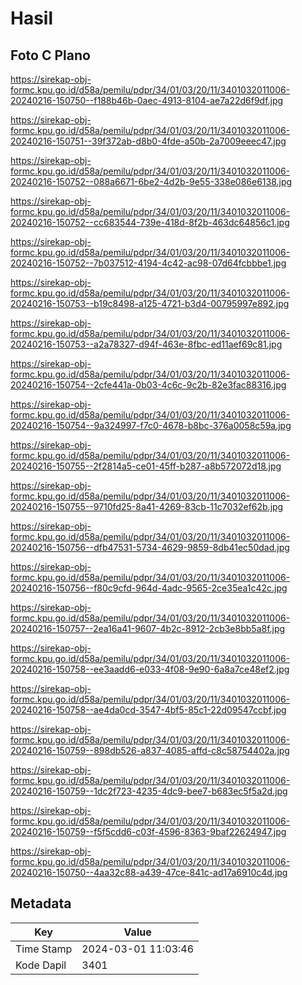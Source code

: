 # Hasil

## Foto C Plano

https://sirekap-obj-formc.kpu.go.id/d58a/pemilu/pdpr/34/01/03/20/11/3401032011006-20240216-150750--f188b46b-0aec-4913-8104-ae7a22d6f9df.jpg

https://sirekap-obj-formc.kpu.go.id/d58a/pemilu/pdpr/34/01/03/20/11/3401032011006-20240216-150751--39f372ab-d8b0-4fde-a50b-2a7009eeec47.jpg

https://sirekap-obj-formc.kpu.go.id/d58a/pemilu/pdpr/34/01/03/20/11/3401032011006-20240216-150752--088a6671-6be2-4d2b-9e55-338e086e6138.jpg

https://sirekap-obj-formc.kpu.go.id/d58a/pemilu/pdpr/34/01/03/20/11/3401032011006-20240216-150752--cc683544-739e-418d-8f2b-463dc64856c1.jpg

https://sirekap-obj-formc.kpu.go.id/d58a/pemilu/pdpr/34/01/03/20/11/3401032011006-20240216-150752--7b037512-4194-4c42-ac98-07d64fcbbbe1.jpg

https://sirekap-obj-formc.kpu.go.id/d58a/pemilu/pdpr/34/01/03/20/11/3401032011006-20240216-150753--b19c8498-a125-4721-b3d4-00795997e892.jpg

https://sirekap-obj-formc.kpu.go.id/d58a/pemilu/pdpr/34/01/03/20/11/3401032011006-20240216-150753--a2a78327-d94f-463e-8fbc-ed11aef69c81.jpg

https://sirekap-obj-formc.kpu.go.id/d58a/pemilu/pdpr/34/01/03/20/11/3401032011006-20240216-150754--2cfe441a-0b03-4c6c-9c2b-82e3fac88316.jpg

https://sirekap-obj-formc.kpu.go.id/d58a/pemilu/pdpr/34/01/03/20/11/3401032011006-20240216-150754--9a324997-f7c0-4678-b8bc-376a0058c59a.jpg

https://sirekap-obj-formc.kpu.go.id/d58a/pemilu/pdpr/34/01/03/20/11/3401032011006-20240216-150755--2f2814a5-ce01-45ff-b287-a8b572072d18.jpg

https://sirekap-obj-formc.kpu.go.id/d58a/pemilu/pdpr/34/01/03/20/11/3401032011006-20240216-150755--9710fd25-8a41-4269-83cb-11c7032ef62b.jpg

https://sirekap-obj-formc.kpu.go.id/d58a/pemilu/pdpr/34/01/03/20/11/3401032011006-20240216-150756--dfb47531-5734-4629-9859-8db41ec50dad.jpg

https://sirekap-obj-formc.kpu.go.id/d58a/pemilu/pdpr/34/01/03/20/11/3401032011006-20240216-150756--f80c9cfd-964d-4adc-9565-2ce35ea1c42c.jpg

https://sirekap-obj-formc.kpu.go.id/d58a/pemilu/pdpr/34/01/03/20/11/3401032011006-20240216-150757--2ea16a41-9607-4b2c-8912-2cb3e8bb5a8f.jpg

https://sirekap-obj-formc.kpu.go.id/d58a/pemilu/pdpr/34/01/03/20/11/3401032011006-20240216-150758--ee3aadd6-e033-4f08-9e90-6a8a7ce48ef2.jpg

https://sirekap-obj-formc.kpu.go.id/d58a/pemilu/pdpr/34/01/03/20/11/3401032011006-20240216-150758--ae4da0cd-3547-4bf5-85c1-22d09547ccbf.jpg

https://sirekap-obj-formc.kpu.go.id/d58a/pemilu/pdpr/34/01/03/20/11/3401032011006-20240216-150759--898db526-a837-4085-affd-c8c58754402a.jpg

https://sirekap-obj-formc.kpu.go.id/d58a/pemilu/pdpr/34/01/03/20/11/3401032011006-20240216-150759--1dc2f723-4235-4dc9-bee7-b683ec5f5a2d.jpg

https://sirekap-obj-formc.kpu.go.id/d58a/pemilu/pdpr/34/01/03/20/11/3401032011006-20240216-150759--f5f5cdd6-c03f-4596-8363-9baf22624947.jpg

https://sirekap-obj-formc.kpu.go.id/d58a/pemilu/pdpr/34/01/03/20/11/3401032011006-20240216-150750--4aa32c88-a439-47ce-841c-ad17a6910c4d.jpg


## Metadata

| Key        | Value               |
| ---------- | ------------------- |
| Time Stamp | 2024-03-01 11:03:46 |
| Kode Dapil | 3401                |



